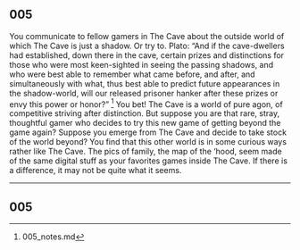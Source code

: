 ## 005

You communicate to fellow gamers in The Cave about the outside world of which The Cave is just a shadow. Or try to. Plato: “And if the cave-dwellers had established, down there in the cave, certain prizes and distinctions for those who were most keen-sighted in seeing the passing shadows, and who were best able to remember what came before, and after, and simultaneously with what, thus best able to predict future appearances in the shadow-world, will our released prisoner hanker after these prizes or envy this power or honor?” [^1] You bet! The Cave is a world of pure agon, of competitive striving after distinction. But suppose you are that rare, stray, thoughtful gamer who decides to try this new game of getting beyond the game again? Suppose you emerge from The Cave and decide to take stock of the world beyond? You find that this other world is in some curious ways rather like The Cave. The pics of family, the map of the ‘hood, seem made of the same digital stuff as your favorites games inside The Cave. If there is a difference, it may not be quite what it seems.

[^1]: 005_notes.md
---

## 005

